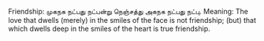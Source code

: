 Friendship:
முகநக நட்பது நட்பன்று நெஞ்சத்து
அகநக நட்பது நட்பு.
Meaning: The love that dwells (merely) in the smiles of the face is not friendship; (but) that which dwells deep in the smiles of the heart is true friendship.
